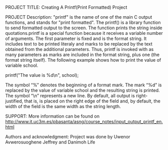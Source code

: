 PROJECT TITLE:
Creating A Printf(Print Formatted) Project

PROJECT Description:
"printf" is the name of one of the main C output functions, and stands for "print formatted". The printf() is a library function to send formatted output to the screen. The function prints the string inside quotations.printf is a special function because it receives a variable number of arguments. The first parameter is fixed and is the format string. It includes text to be printed literaly and marks to be replaced by the text obtained from the additional parameters. Thus, printf is invoked with as many parameters as marks are included in the format string, plus one (the format string itself). The following example shows how to print the value of variable school.

printf("The value is %d\n", school);

The symbol “%” denotes the beginning of a format mark. The mark “%d” is replaced by the value of variable school and the resulting string is printed. The symbol “\n” represents a new line. By default, all output is right-justified, that is, is placed on the right edge of the field and, by default, the width of the field is the same width as the string length.

SUPPORT:
More information can be found on http://www.it.uc3m.es/pbasanta/asng/course_notes/input_output_printf_en.html

Authors and acknowledgment:
Project was done by Uwenor Avwerosuoghene Jeffrey and Danimoh Life
